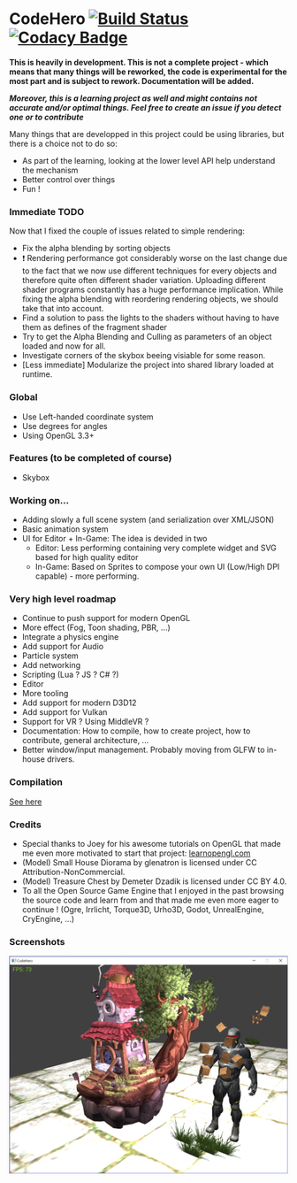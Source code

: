 # CodeHero [![Build Status](https://travis-ci.org/pierrefourgeaud/CodeHero.svg?branch=master)](https://travis-ci.org/pierrefourgeaud/CodeHero) [![Codacy Badge](https://api.codacy.com/project/badge/Grade/3b78a40ffb444b9690e7579b36d59dec)](https://www.codacy.com/app/pierrefourgeaud/CodeHero?utm_source=github.com&amp;utm_medium=referral&amp;utm_content=pierrefourgeaud/CodeHero&amp;utm_campaign=Badge_Grade)

**This is heavily in development. This is not a complete project - which means that many things will be reworked, the code is experimental for the most part and is subject to rework. Documentation will be added.**

**_Moreover, this is a learning project as well and might contains not accurate and/or optimal things. Feel free to create an issue if you detect one or to contribute_**

Many things that are developped in this project could be using libraries, but there is a choice not
to do so:
  * As part of the learning, looking at the lower level API help understand the mechanism
  * Better control over things
  * Fun !

### Immediate TODO
Now that I fixed the couple of issues related to simple rendering:
* Fix the alpha blending by sorting objects
* :exclamation: Rendering performance got considerably worse on the last change due
  to the fact that we now use different techniques for every objects and therefore
  quite often different shader variation. Uploading different shader programs constantly
  has a huge performance implication. While fixing the alpha blending with reordering
  rendering objects, we should take that into account.
* Find a solution to pass the lights to the shaders without having to have
  them as defines of the fragment shader
* Try to get the Alpha Blending and Culling as parameters of an object loaded
  and now for all.
* Investigate corners of the skybox beeing visiable for some reason.
* [Less immediate] Modularize the project into shared library loaded at runtime.

### Global

* Use Left-handed coordinate system
* Use degrees for angles
* Using OpenGL 3.3+

### Features (to be completed of course)
* Skybox

### Working on...
* Adding slowly a full scene system (and serialization over XML/JSON)
* Basic animation system
* UI for Editor + In-Game: The idea is devided in two
  * Editor: Less performing containing very complete widget and SVG based for high quality editor
  * In-Game: Based on Sprites to compose your own UI (Low/High DPI capable) - more performing.

### Very high level roadmap
* Continue to push support for modern OpenGL
* More effect (Fog, Toon shading, PBR, ...)
* Integrate a physics engine
* Add support for Audio
* Particle system
* Add networking
* Scripting (Lua ? JS ? C# ?)
* Editor
* More tooling
* Add support for modern D3D12
* Add support for Vulkan
* Support for VR ? Using MiddleVR ?
* Documentation: How to compile, how to create project, how to contribute, general architecture, ...
* Better window/input management. Probably moving from GLFW to in-house drivers.

### Compilation

[See here](./docs/compilation.md)

### Credits

* Special thanks to Joey for his awesome tutorials on OpenGL that made me even more motivated to start that project: [learnopengl.com](https://learnopengl.com)
* (Model) Small House Diorama by glenatron is licensed under CC Attribution-NonCommercial.
* (Model) Treasure Chest by Demeter Dzadik is licensed under CC BY 4.0.
* To all the Open Source Game Engine that I enjoyed in the past browsing the source code and learn from and that made me even more eager to continue ! (Ogre, Irrlicht, Torque3D, Urho3D, Godot, UnrealEngine, CryEngine, ...)

### Screenshots

![First screenshot of progress](./screenshots/ss_codehero1.png)